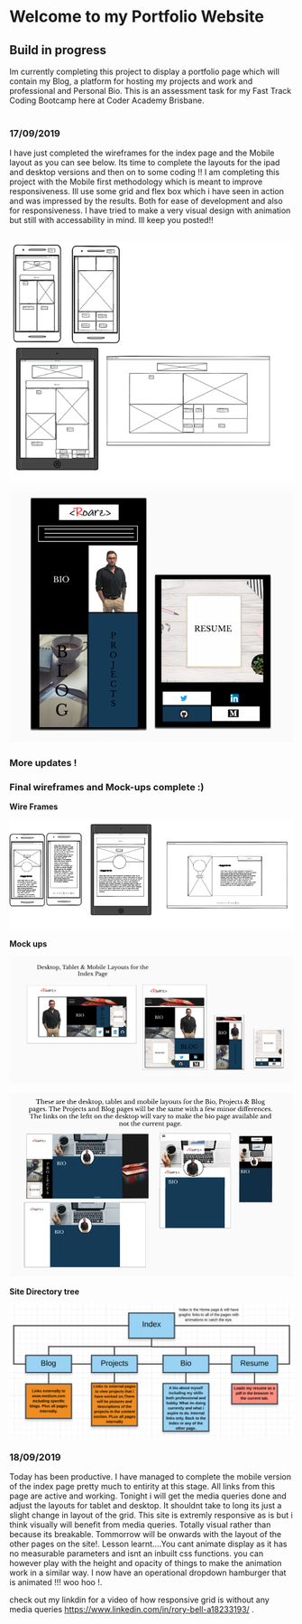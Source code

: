 <h1>Welcome to my Portfolio Website</h1>

<h2>Build in progress</h2>

Im currently completing this project to display a  portfolio page which will contain my Blog, a platform for hosting my projects and work and professional and Personal Bio. This is an assessment task for my Fast Track Coding Bootcamp here at Coder Academy Brisbane.<br><br>

<h3>17/09/2019</h3>

I have just completed the wireframes for the index page and the Mobile layout as you can see below. Its time to complete the layouts for the ipad and desktop versions and then on to some coding !! I am completing this project with the Mobile first methodology which is meant to improve responsiveness. Ill use some grid and flex box which i have seen in action and was impressed by the results. Both for ease of development and also for responsiveness. I have tried to make a very visual design with animation but still with accessability in mind. Ill keep you posted!!<br><br>

![Picutre of Index page wireframes for project.](project-pictures/wireframes.PNG)<br>

![Picture of the mobile layout for the index page.](project-pictures/mobile-layout-1.PNG)<br>

<h3> More updates !</h3>

<h3>Final wireframes and Mock-ups complete :) </h3>

**Wire Frames**<br>

![Picture of bio, blog & projects wireframes for project.](project-pictures/bio-wires.PNG)<br>


**Mock ups**<br>

![Picture of project wireframes.](project-pictures/index-layouts.PNG)<br>

![Picture of the mobile layout](project-pictures/bio-blog-projects-layout.PNG)<br>

**Site Directory tree**<br>

![Picture of project wireframes.](project-pictures/site-directory-tree.PNG)<br>

<h3>18/09/2019</h3>

Today has been productive. I have managed to complete the mobile version of the index page pretty much to entirity at this stage. All links from this page are active and working. Tonight i will get the media queries done and adjust the layouts for tablet and desktop. It shouldnt take to long its just a slight change in layout of the grid. This site is extremly responsive as is but i think visually will benefit from media queries. Totally visual rather than because its breakable. Tommorrow will be onwards with the layout of the other pages on the site!. Lesson learnt....You cant animate display as it has no measurable parameters and isnt an inbuilt css functions. you can however play with the height and opacity of things to make the animation work in a similar way. I now have an operational dropdown hamburger that is animated !!! woo hoo !.

check out my linkdin for a video of how responsive grid is without any media queries https://www.linkedin.com/in/rory-bell-a18233193/ .









